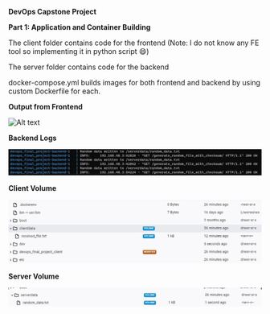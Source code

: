 **DevOps Capstone Project**

**Part 1: Application and Container Building**

The client folder contains code for the frontend (Note: I do not know any FE tool so implementing it in python script 😄)

The server folder contains code for the backend

docker-compose.yml builds images for both frontend and backend by using custom Dockerfile for each.

**Output from Frontend**

![Alt text](assets/fronted.jpg)

**Backend Logs**

![Alt text](assets/backend.jpg)

**Client Volume**

![Alt text](assets/client-volume.jpg)

**Server Volume**

![Alt text](assets/server-volume.jpg)